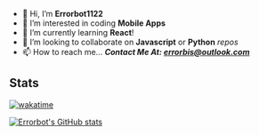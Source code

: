 - 👋 Hi, I’m **Errorbot1122**
- 👀 I’m interested in coding **Mobile Apps**
- 🌱 I’m currently learning **React**!
- 💞️ I’m looking to collaborate on **Javascript** or **Python** *repos*
- 📫 How to reach me... ***Contact Me At: errorbis@outlook.com***

## Stats
[![wakatime](https://wakatime.com/badge/user/b7ff9e86-1542-4c8a-b83c-57272b9579a1.svg)](https://wakatime.com/@b7ff9e86-1542-4c8a-b83c-57272b9579a1)

[![Errorbot's GitHub stats](https://github-readme-stats-errorbot1122s-projects.vercel.app/api?username=errorbot1122&show_icons=true&theme=city_lights&count_private=true)](https://github.com/anuraghazra/github-readme-stats)

<!--START_SECTION:waka-->
<!--END_SECTION:waka-->
